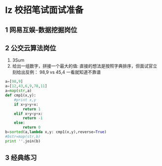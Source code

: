 # lz 校招笔试面试准备
## 1 网易互娱-数据挖掘岗位

## 2 公交云算法岗位
1. 3Sum
2. 给出一组数字，拼接一个最大的值:
直接的想法是按照字典排序，但面试官立刻给出反例：
98,9   vs  45,4   一看就知道不靠谱
```python
a=[98,9]
a=[12,43,6,9,78,11]
a=map(str,a)
def cmp1(x,y):
    #print x,y
    if x+y>y+x:
        return 1
    elif x+y<y+x:
        return -1
    else:
        return 0
b=sorted(a,lambda x,y: cmp1(x,y),reverse=True)
#bstr=map(str,b)
print ''.join(b)
```
## 3 经典练习